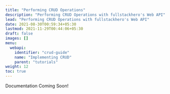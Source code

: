 ```yaml
---
title: "Performing CRUD Operations"
description: "Performing CRUD Operations with fullstackhero's Web API"
lead: "Performing CRUD Operations with fullstackhero's Web API"
date: 2021-08-30T00:59:34+05:30
lastmod: 2021-11-29T00:44:06+05:30
draft: false
images: []
menu:
  webapi:
    identifier: "crud-guide"
    name: "Implementing CRUD"
    parent: "tutorials"
weight: 12
toc: true
---
```


Documentation Coming Soon!
